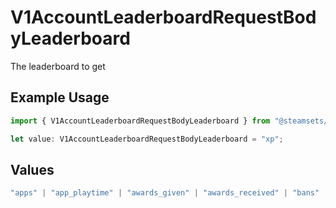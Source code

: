 # V1AccountLeaderboardRequestBodyLeaderboard

The leaderboard to get

## Example Usage

```typescript
import { V1AccountLeaderboardRequestBodyLeaderboard } from "@steamsets/client-ts/models/components";

let value: V1AccountLeaderboardRequestBodyLeaderboard = "xp";
```

## Values

```typescript
"apps" | "app_playtime" | "awards_given" | "awards_received" | "bans" | "game_bans" | "vac_bans" | "donations" | "foil_badges" | "normal_badges" | "badges" | "playtime" | "points_given" | "points_received" | "steam_sets" | "xp" | "badge_completion_time" | "badge_highest_level"
```